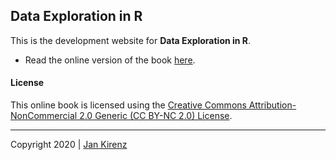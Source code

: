 ## Data Exploration in R


This is the development website for __Data Exploration in R__.

* Read the online version of the book [here](https://kirenz.github.io/data-exploration/).

#### License

This online book is licensed using the [Creative Commons Attribution-NonCommercial 2.0 Generic (CC BY-NC 2.0) License](https://creativecommons.org/licenses/by-nc/2.0/). 

***

Copyright 2020 | [Jan Kirenz](https://www.kirenz.com)
